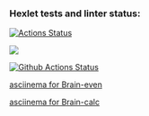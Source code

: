 ### Hexlet tests and linter status:
[![Actions Status](https://github.com/StanislavKls/php-project-lvl1/workflows/hexlet-check/badge.svg)](https://github.com/StanislavKls/php-project-lvl1/actions)

<a href="https://codeclimate.com/github/codeclimate/codeclimate/maintainability"><img src="https://api.codeclimate.com/v1/badges/a99a88d28ad37a79dbf6/maintainability" /></a>

[![Github Actions Status](https://github.com/StanislavKls/php-project-lvl1/workflows/PHP%20CI/badge.svg)](https://github.com/StanislavKls/php-project-lvl1/actions)



<a href="https://asciinema.org/a/U23smmXnLiTOi2fUqAUbnE3R6">asciinema for Brain-even</a>

<a href="https://asciinema.org/a/HCIkH9X5PhUY2uqYFomS9V2iv">asciinema for Brain-calc</a>

